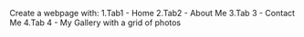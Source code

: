 Create a webpage with: 
1.Tab1 - Home
2.Tab2 - About Me
3.Tab 3 - Contact Me
4.Tab 4 - My Gallery with a grid of photos